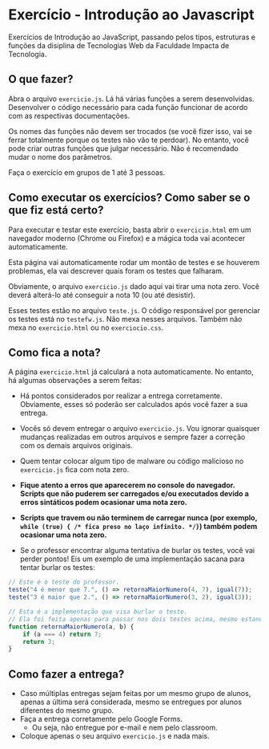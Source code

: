 # Exercício - Introdução ao Javascript

Exercícios de Introdução ao JavaScript, passando pelos tipos, estruturas e funções da disiplina de Tecnologias Web da Faculdade Impacta de Tecnologia.

## O que fazer?

Abra o arquivo `exercicio.js`. Lá há várias funções a serem desenvolvidas. Desenvolver o código necessário para cada função funcionar de acordo com as respectivas documentações.

Os nomes das funções não devem ser trocados (se você fizer isso, vai se ferrar totalmente porque os testes não vão te perdoar). No entanto, você pode criar outras funções que julgar necessário. Não é recomendado mudar o nome dos parâmetros.

Faça o exercício em grupos de 1 até 3 pessoas.

## Como executar os exercícios? Como saber se o que fiz está certo?

Para executar e testar este exercício, basta abrir o `exercicio.html` em um navegador moderno (Chrome ou Firefox) e a mágica toda vai acontecer automaticamente.

Esta página vai automaticamente rodar um montão de testes e se houverem problemas, ela vai descrever quais foram os testes que falharam.

Obviamente, o arquivo `exercicio.js` dado aqui vai tirar uma nota zero. Você deverá alterá-lo até conseguir a nota 10 (ou até desistir).

Esses testes estão no arquivo `teste.js`. O código responsável por gerenciar os testes está no `testefw.js`. Não mexa nesses arquivos. Também não mexa no `exercicio.html` ou no `exerciocio.css`.

## Como fica a nota?

A página `exercicio.html` já calculará a nota automaticamente. No entanto, há algumas observações a serem feitas:

- Há pontos considerados por realizar a entrega corretamente. Obviamente, esses só poderão ser calculados após você fazer a sua entrega.

- Vocês só devem entregar o arquivo `exercicio.js`. Vou ignorar quaisquer mudanças realizadas em outros arquivos e sempre fazer a correção com os demais arquivos originais.

- Quem tentar colocar algum tipo de malware ou código malicioso no `exercicio.js` fica com nota zero.

- **Fique atento a erros que aparecerem no console do navegador. Scripts que não puderem ser carregados e/ou executados devido a erros sintáticos podem ocasionar uma nota zero.**

- **Scripts que travem ou não terminem de carregar nunca (por exemplo, `while (true) { /* fica preso no laço infinito. */}`) também podem ocasionar uma nota zero.**

- Se o professor encontrar alguma tentativa de burlar os testes, você vai perder pontos! Eis um exemplo de uma implementação sacana para tentar burlar os testes:

```js
// Este é o teste do professor.
teste("4 é menor que 7.", () => retornaMaiorNumero(4, 7), igual(7));
teste("3 é maior que 2.", () => retornaMaiorNumero(3, 2), igual(3));

// Esta é a implementação que visa burlar o teste.
// Ela foi feita apenas para passar nos dois testes acima, mesmo estando totalmente errada em qualquer outro caso.
function retornaMaiorNumero(a, b) {
    if (a === 4) return 7;
    return 3;
}
```

## Como fazer a entrega?

- Caso múltiplas entregas sejam feitas por um mesmo grupo de alunos, apenas a última será considerada, mesmo se entregues por alunos diferentes do mesmo grupo.
- Faça a entrega corretamente pelo Google Forms.
  - Ou seja, não entregue por e-mail e nem pelo classroom.
- Coloque apenas o seu arquivo `exercicio.js` e nada mais.